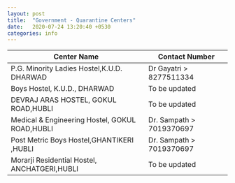```yaml
---
layout: post
title:  "Government - Quarantine Centers"
date:   2020-07-24 13:20:40 +0530
categories: info
---
```


| Center Name  | Contact Number |
| ------------- | ------------- |
| P.G. Minority  Ladies Hostel,K.U.D.  DHARWAD | Dr Gayatri > 8277511334   |
| Boys Hostel, K.U.D., DHARWAD  | To be updated  |
| DEVRAJ ARAS HOSTEL, GOKUL ROAD,HUBLI  | To be updated  |
| Medical & Engineering  Hostel, GOKUL ROAD,HUBLI  | Dr. Sampath > 7019370697  |
| Post Metric Boys Hostel,GHANTIKERI ,HUBLI  | Dr. Sampath > 7019370697 |
| Morarji Residential Hostel, ANCHATGERI,HUBLI  | To be updated  |
